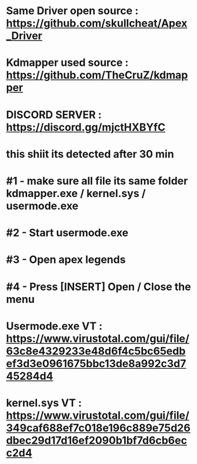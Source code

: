 # Same Driver open source : https://github.com/skullcheat/Apex_Driver
# Kdmapper used source : https://github.com/TheCruZ/kdmapper
# DISCORD SERVER : https://discord.gg/mjctHXBYfC
# this shiit its detected after 30 min
# #1 - make sure all file its same folder kdmapper.exe / kernel.sys / usermode.exe
# #2 - Start usermode.exe
# #3 - Open apex legends
# #4 - Press [INSERT] Open / Close the menu


# Usermode.exe VT : https://www.virustotal.com/gui/file/63c8e4329233e48d6f4c5bc65edbef3d3e0961675bbc13de8a992c3d745284d4 
# kernel.sys VT : https://www.virustotal.com/gui/file/349caf688ef7c018e196c889e75d26dbec29d17d16ef2090b1bf7d6cb6ecc2d4
